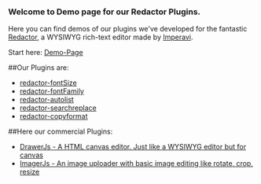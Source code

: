 ### Welcome to Demo page for our Redactor Plugins.
Here you can find demos of our plugins we've developed for the fantastic [Redactor](http://imperavi.com/redactor/), a WYSIWYG rich-text editor made by [Imperavi](http://imperavi.com/).

Start here: [Demo-Page](http://carstenschaefer.github.io)

##Our Plugins are:
* [redactor-fontSize](https://github.com/carstenschaefer/redactor-fontSize)
* [redactor-fontFamily](https://github.com/carstenschaefer/redactor-fontFamily)
* [redactor-autolist](https://github.com/carstenschaefer/redactor-autolist)
* [redactor-searchreplace](https://github.com/carstenschaefer/redactor-searchreplace)
* [redactor-copyformat](https://github.com/carstenschaefer/redactor-copyformat)

##Here our commercial Plugins:
* [DrawerJs - A HTML canvas editor. Just like a WYSIWYG editor but for canvas](https://www.drawerjs.com)
* [ImagerJs - An image uploader with basic image editing like rotate, crop, resize](https://www.imagerjs.com)

